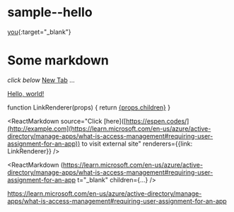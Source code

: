 # sample--hello

[you](https://learn.microsoft.com/en-us/azure/active-directory/manage-apps/what-is-access-management#requiring-user-assignment-for-an-app){:target="_blank"}


# Some markdown
*click below*
<a href="https://learn.microsoft.com/en-us/azure/active-directory/manage-apps/what-is-access-management#requiring-user-assignment-for-an-app" target="_blank">New Tab</a>
...

<a href="[http://example.com](https://learn.microsoft.com/en-us/azure/active-directory/manage-apps/what-is-access-management#requiring-user-assignment-for-an-app)/" target="_blank">Hello, world!</a>

function LinkRenderer(props) {
  return <a href={props.href} target="_blank">{props.children}</a>
}

<ReactMarkdown
  source="Click [here]([https://espen.codes/](http://example.com](https://learn.microsoft.com/en-us/azure/active-directory/manage-apps/what-is-access-management#requiring-user-assignment-for-an-app)) to visit external site"
  renderers={{link: LinkRenderer}}
/>


<ReactMarkdown (https://learn.microsoft.com/en-us/azure/active-directory/manage-apps/what-is-access-management#requiring-user-assignment-for-an-app t="_blank" children={...} />

<a href="#">https://learn.microsoft.com/en-us/azure/active-directory/manage-apps/what-is-access-management#requiring-user-assignment-for-an-app</a>
